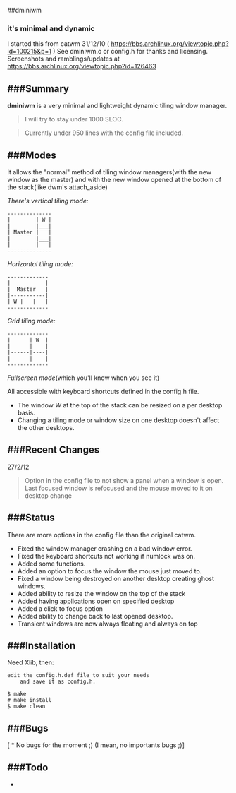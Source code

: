 ##dminiwm
### it's minimal and dynamic

I started this from catwm 31/12/10 ( https://bbs.archlinux.org/viewtopic.php?id=100215&p=1 )
    See dminiwm.c or config.h for thanks and licensing.
Screenshots and ramblings/updates at https://bbs.archlinux.org/viewtopic.php?id=126463


###Summary
-------


**dminiwm** is a very minimal and lightweight dynamic tiling window manager.

>    I will try to stay under 1000 SLOC.

>    Currently under 950 lines with the config file included.


###Modes
-----

It allows the "normal" method of tiling window managers(with the new window as the master)
    and with the new window opened at the bottom of the stack(like dwm's attach_aside)

 *There's vertical tiling mode:*

    --------------
    |        | W |
    |        |___|
    | Master |   |
    |        |___|
    |        |   |
    --------------

 *Horizontal tiling mode:*

    -------------
    |           |
    |  Master   |
    |-----------|
    | W |   |   |
    -------------
    
 *Grid tiling mode:*

    -------------
    |      | W  |
    |      |    |
    |------|----|
    |      |    |
    -------------

 *Fullscreen mode*(which you'll know when you see it)

 All accessible with keyboard shortcuts defined in the config.h file.
 
 * The window *W* at the top of the stack can be resized on a per desktop basis.
 * Changing a tiling mode or window size on one desktop doesn't affect the other desktops.


###Recent Changes
--------------

27/2/12

>	Option in the config file to not show a panel when a window is open.
    Last focused window is refocused and the mouse moved to it on desktop change

###Status
------

There are more options in the config file than the original catwm.

  * Fixed the window manager crashing on a bad window error.
  * Fixed the keyboard shortcuts not working if numlock was on.
  * Added some functions.
  * Added an option to focus the window the mouse just moved to.
  * Fixed a window being destroyed on another desktop creating ghost windows.
  * Added ability to resize the window on the top of the stack
  * Added having applications open on specified desktop
  * Added a click to focus option
  * Added ability to change back to last opened desktop.
  * Transient windows are now always floating and always on top


###Installation
------------

Need Xlib, then:

    edit the config.h.def file to suit your needs
        and save it as config.h.

    $ make
    # make install
    $ make clean


###Bugs
----

[ * No bugs for the moment ;) (I mean, no importants bugs ;)]


###Todo
----

  * 

